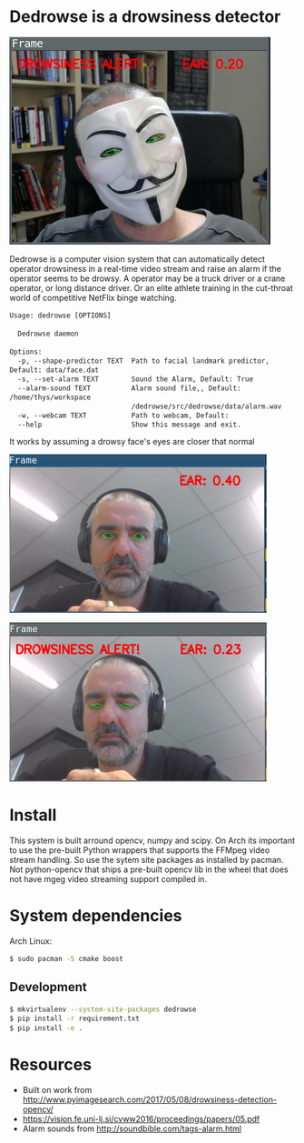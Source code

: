 # Dedrowse is a drowsiness detector

![](docs/guy.png)


Dedrowse is a computer vision system that can automatically detect operator
drowsiness in a real-time video stream and raise an alarm if the operator seems
to be drowsy. A operator may be a truck driver or a crane operator, or long
distance driver. Or an elite athlete training in the cut-throat world of competitive
NetFlix binge watching.




```
Usage: dedrowse [OPTIONS]

  Dedrowse daemon

Options:
  -p, --shape-predictor TEXT  Path to facial landmark predictor, Default: data/face.dat
  -s, --set-alarm TEXT        Sound the Alarm, Default: True
  --alarm-sound TEXT          Alarm sound file,, Default: /home/thys/workspace
                              /dedrowse/src/dedrowse/data/alarm.wav
  -w, --webcam TEXT           Path to webcam, Default:
  --help                      Show this message and exit.
```

It works by assuming a drowsy face's eyes are closer that normal

![](docs/open.png) 


![](docs/close.png)


# Install

This system is built arround opencv, numpy and scipy. On Arch its important to use the 
pre-built Python wrappers that supports the FFMpeg video stream handling. So use the sytem
site packages as installed by pacman. Not python-opencv that ships a pre-built opencv lib in the
wheel that does not have mgeg video streaming support compiled in.

# System dependencies                                                                                              
                                                                                                                    
Arch Linux:                                                                                                         
                                                                                                                    
```bash                                                                                                             
$ sudo pacman -S cmake boost
```                                                                                                                 

## Development 

```bash                                                                                                             
$ mkvirtualenv --system-site-packages dedrowse
$ pip install -r requirement.txt
$ pip install -e .
```                                                                                                                 

                                                                                                                    
# Resources                                                                                                         
                                                                                                                    
* Built on work from http://www.pyimagesearch.com/2017/05/08/drowsiness-detection-opencv/
* https://vision.fe.uni-lj.si/cvww2016/proceedings/papers/05.pdf
* Alarm sounds from http://soundbible.com/tags-alarm.html


